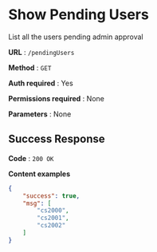 # Show Pending Users

List all the users pending admin approval

**URL** : `/pendingUsers`

**Method** : `GET`

**Auth required** : Yes

**Permissions required** : None

**Parameters** : None

## Success Response

**Code** : `200 OK`

**Content examples**


```json
{
    "success": true,
    "msg": [
        "cs2000",
        "cs2001",
        "cs2002"
    ]
}
```
